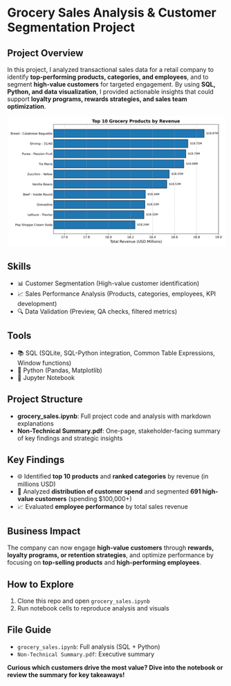 # Grocery Sales Analysis & Customer Segmentation Project

## Project Overview

In this project, I analyzed transactional sales data for a retail company to identify **top-performing products, categories, and employees**, and to segment **high-value customers** for targeted engagement. By using **SQL, Python, and data visualization**, I provided actionable insights that could support **loyalty programs, rewards strategies, and sales team optimization**.

![Top Products Hero Visual](top_products_hero.png)

## Skills

- 📊 Customer Segmentation (High-value customer identification)
- 📈 Sales Performance Analysis (Products, categories, employees, KPI development)
- 🔍 Data Validation (Preview, QA checks, filtered metrics)

## Tools

- 📚 SQL (SQLite, SQL-Python integration, Common Table Expressions, Window functions)
- 🐍 Python (Pandas, Matplotlib)
- 📓 Jupyter Notebook

## Project Structure

- **grocery_sales.ipynb**: Full project code and analysis with markdown explanations
- **Non-Technical Summary.pdf**: One-page, stakeholder-facing summary of key findings and strategic insights

## Key Findings

- 🌐 Identified **top 10 products** and **ranked categories** by revenue (in millions USD)
- 📅 Analyzed **distribution of customer spend** and segmented **691 high-value customers** (spending $100,000+)
- 📈 Evaluated **employee performance** by total sales revenue

## Business Impact

The company can now engage **high-value customers** through **rewards, loyalty programs, or retention strategies**, and optimize performance by focusing on **top-selling products** and **high-performing employees**.

## How to Explore

1. Clone this repo and open `grocery_sales.ipynb`
2. Run notebook cells to reproduce analysis and visuals

## File Guide

- `grocery_sales.ipynb`: Full analysis (SQL + Python)
- `Non-Technical Summary.pdf`: Executive summary

**Curious which customers drive the most value? Dive into the notebook or review the summary for key takeaways!**

